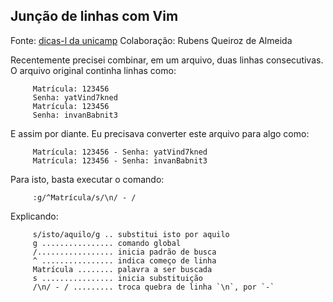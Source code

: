 Junção de linhas com Vim
------------------------

Fonte: [dicas-l da unicamp](http://www.dicas-l.com.br/dicas-l/20081228.php)
Colaboração: Rubens Queiroz de Almeida

Recentemente precisei combinar, em um arquivo, duas linhas consecutivas.
O arquivo original continha linhas como:

         Matrícula: 123456
         Senha: yatVind7kned
         Matrícula: 123456
         Senha: invanBabnit3

E assim por diante. Eu precisava converter este arquivo para algo como:

         Matrícula: 123456 - Senha: yatVind7kned
         Matrícula: 123456 - Senha: invanBabnit3

Para isto, basta executar o comando:

         :g/^Matrícula/s/\n/ - /

Explicando:

         s/isto/aquilo/g .. substitui isto por aquilo
         g ................ comando global
         /................. inicia padrão de busca
         ^ ................ indica começo de linha
         Matrícula ........ palavra a ser buscada
         s ................ inicia substituição
         /\n/ - / ......... troca quebra de linha `\n`, por `-`
